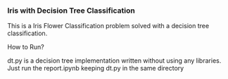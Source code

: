 ### Iris with Decision Tree Classification ###

This is a Iris Flower Classification problem solved with a decision tree classification.

How to Run?

dt.py is a decision tree implementation written without using any libraries.
Just run the report.ipynb keeping dt.py in the same directory